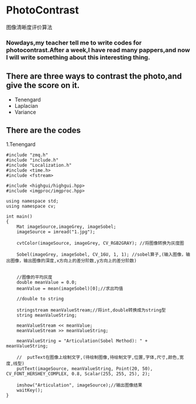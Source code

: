 # PhotoContrast
图像清晰度评价算法
### Nowdays,my teacher tell me to write codes for photocontrast.After a week,I have read many pappers,and now I will write something about this interesting thing.<br>
## There are three ways to contrast the photo,and give the score on it.
* Tenengard
* Laplacian
* Variance
## There are the codes
1.Tenengard
```
#include "zmq.h"
#include "include.h"
#include "Localization.h"
#include <time.h>
#include <fstream>

#include <highgui/highgui.hpp>
#include <imgproc/imgproc.hpp>

using namespace std;
using namespace cv;

int main()
{
	Mat imageSource,imageGrey, imageSobel;
	imageSource = imread("1.jpg");
	
	cvtColor(imageSource, imageGrey, CV_RGB2GRAY); //将图像转换为灰度图
	
	Sobel(imageGrey, imageSobel, CV_16U, 1, 1); //sobel算子,(输入图像，输出图像，输出图像的深度,x方向上的差分阶数,y方向上的差分阶数)
	
	
	//图像的平均灰度
	double meanValue = 0.0;
	meanValue = mean(imageSobel)[0];//求出均值
	
	//double to string

	stringstream meanValueStream;//将int,double转换成为string型
	string meanValueString;

	meanValueStream << meanValue;
	meanValueStream >> meanValueString;

	meanValueString = "Articulation(Sobel Method): " + meanValueString;

	//	putText在图像上绘制文字,(待绘制图像,待绘制文字,位置,字体,尺寸,颜色,宽度,线型)
	putText(imageSource, meanValueString, Point(20, 50), CV_FONT_HERSHEY_COMPLEX, 0.8, Scalar(255, 255, 25), 2);

	imshow("Articulation", imageSource);//输出图像结果
	waitKey();
}
```
